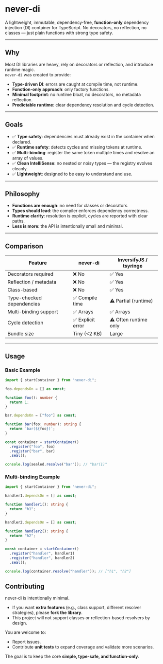# never-di

A lightweight, immutable, dependency-free, **function-only** dependency injection (DI) container for TypeScript.
No decorators, no reflection, no classes — just plain functions with strong type safety.

---

## Why

Most DI libraries are heavy, rely on decorators or reflection, and introduce runtime magic.  
`never-di` was created to provide:

- **Type-driven DI**: errors are caught at compile time, not runtime.  
- **Function-only approach**: only factory functions.
- **Minimal footprint**: no runtime bloat, no decorators, no metadata reflection.  
- **Predictable runtime**: clear dependency resolution and cycle detection.

---

## Goals

- ✅ **Type safety**: dependencies must already exist in the container when declared.  
- ✅ **Runtime safety**: detects cycles and missing tokens at runtime.  
- ✅ **Multi-binding**: register the same token multiple times and resolve an array of values.  
- ✅ **Clean IntelliSense**: no nested or noisy types — the registry evolves cleanly.  
- ✅ **Lightweight**: designed to be easy to understand and use.  

---

## Philosophy

- **Functions are enough**: no need for classes or decorators.  
- **Types should lead**: the compiler enforces dependency correctness.  
- **Runtime clarity**: resolution is explicit, cycles are reported with clear paths.  
- **Less is more**: the API is intentionally small and minimal.  

---

## Comparison

| Feature                   | never-di             | InversifyJS / tsyringe   |
|----------------------------|--------------------|---------------------------|
| Decorators required        | ❌ No              | ✅ Yes                    |
| Reflection / metadata      | ❌ No              | ✅ Yes                    |
| Class-based                | ❌ No              | ✅ Yes                    |
| Type-checked dependencies  | ✅ Compile time    | ⚠️ Partial (runtime)      |
| Multi-binding support      | ✅ Arrays          | ✅ Arrays                 |
| Cycle detection            | ✅ Explicit error  | ⚠️ Often runtime only     |
| Bundle size                | Tiny (<2 KB)      | Large                      |

---

## Usage

### Basic Example

```ts
import { startContainer } from "never-di";

foo.dependsOn = [] as const;

function foo(): number {
  return 1;
}

bar.dependsOn = ["foo"] as const;

function bar(foo: number): string {
  return `bar(${foo})`;
}

const container = startContainer()
  .register("foo", foo)
  .register("bar", bar)
  .seal();

console.log(sealed.resolve("bar")); // "bar(1)"
```

### Multi-binding Example

```ts
import { startContainer } from "never-di";

handler1.dependsOn = [] as const;

function handler1(): string {
  return "h1";
}

handler2.dependsOn = [] as const;

function handler2(): string {
  return "h2";
}

const container = startContainer()
  .register("handler", handler1)
  .register("handler", handler2)
  .seal();

console.log(container.resolve("handler")); // ["h1", "h2"]
```

## Contributing

never-di is intentionally minimal.

- If you want **extra features** (e.g., class support, different resolver strategies), please **fork the library**.
- This project will not support classes or reflection-based resolvers by design.

You are welcome to:

- Report issues.
- Contribute **unit tests** to expand coverage and validate more scenarios.

The goal is to keep the core **simple, type-safe, and function-only**.